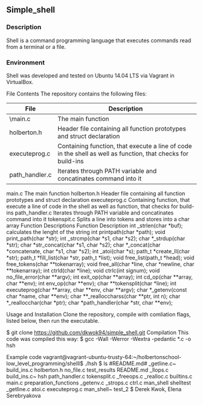 ## Simple_shell
### Description
Shell is a command programming language that executes commands read from a terminal or a file.

### Environment
Shell  was developed and tested on Ubuntu 14.04 LTS via Vagrant in VirtualBox.

File Contents
The repository contains the following files:

|   **File**   |   **Description**   |
| -------------- | --------------------- |
| \main.c | The main function |
| holberton.h   | Header file containing all function prototypes and struct declaration |
| executeprog.c | Containing function, that execute a line of code in the shell as well as function, that checks for build-ins |
| path_handler.c | Iterates through PATH variable and concatinates command into it |File	        Description
main.c          The main function
holberton.h    	Header file containing all function prototypes and struct declaration
executeprog.c  	Containing function, that execute a line of code in the shell as well as function, that checks for build-ins
path_handler.c  Iterates through PATH variable and concatinates command into it
tokenspit.c     Splits a line into tokens and stores into a char array
Function Descriptions
Function Description
int _strlen(char *buf);		calculates the lenght of the string
int printpath(char *path);
void print_path(char *str);
int _strcmp(char *s1, char *s2);
char *_strdup(char *str);
char *str_concat(char *s1, char *s2);
char *_concat(char *concatenate, char *s1, char *s2);
int _atoi(char *s);
path_t *create_ll(char *str);
path_t *fill_list(char *str, path_t *list);
void free_list(path_t *head);
void free_tokens(char **tokenarray);
void free_all(char *line, char *newline, char **tokenarray);
int ctrld(char *line);
void ctrlc(int signum);
void no_file_error(char **argv);
int exit_op(char **array);
int cd_op(char **array, char **env);
int env_op(char **env);
char **tokensplit(char *line);
int executeprog(char **array, char **env, char **argv);
char *_getenv(const char *name, char **env);
char **_realloccharss(char **ptr, int n);
char *_reallocchar(char *ptr);
char *path_handler(char *str, char **env);

Usage and Installation
Clone the repository, compile with comliation flags, listed below, then run the executable.

$ git clone https://github.com/dkwok94/simple_shell.git
Compilation
This code was compiled this way: $ gcc -Wall -Werror -Wextra -pedantic *.c -o hsh

Example code
vagrant@vagrant-ubuntu-trusty-64:~/holbertonschool-low_level_programming/shelll$ ./hsh
$ ls
#README.md#  _getline.c~  build_ins.c	 holberton.h  no_file.c		     test_results
README.md    _llops.c	    build_ins.c~  hsh	            path_handler.c        tokensplit.c
_freeops.c   _realloc.c   builtins.c	   main.c       preparation_functions
_getenv.c    _strops.c	    ctrl.c	    man_shell    shelltest
_getline.c   atoi.c	      executeprog.c  man_shell~   test_2
$
Derek Kwok, Elena Serebryakova
